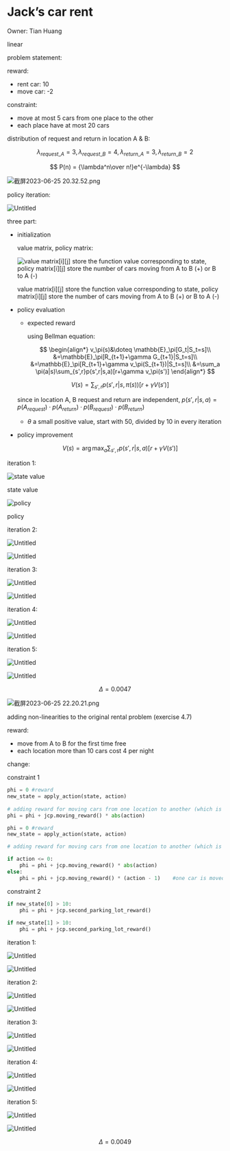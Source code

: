 # Jack’s car rent

Owner: Tian Huang

linear

problem statement:

reward:

- rent car: 10
- move car: -2

constraint: 

- move at most 5 cars from one place to the other
- each place have at most 20 cars

distribution of request and return in location A & B:

$$
\lambda_{request\_A} = 3,\lambda_{request\_B}=4,\lambda_{return\_A}=3,\lambda_{return\_B}=2
$$

$$
P(n) = {\lambda^n\over n!}e^{-\lambda}
$$

![截屏2023-06-25 20.32.52.png](RL%20experiment%20Jack%E2%80%99s%20car%20rent%20416508573d184d5a9fcf4d60661280fa/%25E6%2588%25AA%25E5%25B1%258F2023-06-25_20.32.52.png)

policy iteration:

![Untitled](RL%20experiment%20Jack%E2%80%99s%20car%20rent%20416508573d184d5a9fcf4d60661280fa/Untitled.png)

three part:

- initialization
  
    value matrix, policy matrix:
    
    ![value matrix[i][j] store the function value corresponding to state, policy matrix[i][j] store the number of cars moving from A to B (+) or B to A (-)](RL%20experiment%20Jack%E2%80%99s%20car%20rent%20416508573d184d5a9fcf4d60661280fa/%25E6%2588%25AA%25E5%25B1%258F2023-06-25_20.17.19.png)
    
    value matrix[i][j] store the function value corresponding to state, policy matrix[i][j] store the number of cars moving from A to B (+) or B to A (-)
    
- policy evaluation
    - expected reward
      
        using Bellman equation:
        
        $$
        \begin{align*}
        v_\pi(s)&\doteq \mathbb{E}_\pi[G_t|S_t=s]\\
        &=\mathbb{E}_\pi[R_{t+1}+\gamma G_{t+1}|S_t=s]\\
        &=\mathbb{E}_\pi[R_{t+1}+\gamma v_\pi(S_{t+1})|S_t=s]\\
        &=\sum_a \pi(a|s)\sum_{s',r}p(s',r|s,a)[r+\gamma v_\pi(s')]
        \end{align*}
        $$
        
    
    $$
    V(s)=\sum_{s',r}p(s',r|s,\pi(s))[r+\gamma V(s')]
    $$
    
    since in location A, B request and return are independent, $p(s',r|s,a) = p(A_{request})\cdot p(A_{return})\cdot p(B_{request})\cdot p(B_{return})$
    
    - $\theta$ a small positive value, start with 50, divided by 10 in every iteration
- policy improvement
  
    $$
    V(s)=\arg\max_a\sum_{s',r}p(s',r|s,a)[r+\gamma V(s')]
    $$
    

iteration 1:

![state value](RL%20experiment%20Jack%E2%80%99s%20car%20rent%20416508573d184d5a9fcf4d60661280fa/Untitled%201.png)

state value

![policy](RL%20experiment%20Jack%E2%80%99s%20car%20rent%20416508573d184d5a9fcf4d60661280fa/Untitled%202.png)

policy

iteration 2:

![Untitled](RL%20experiment%20Jack%E2%80%99s%20car%20rent%20416508573d184d5a9fcf4d60661280fa/Untitled%203.png)

![Untitled](RL%20experiment%20Jack%E2%80%99s%20car%20rent%20416508573d184d5a9fcf4d60661280fa/Untitled%204.png)

iteration 3:

![Untitled](RL%20experiment%20Jack%E2%80%99s%20car%20rent%20416508573d184d5a9fcf4d60661280fa/Untitled%205.png)

![Untitled](RL%20experiment%20Jack%E2%80%99s%20car%20rent%20416508573d184d5a9fcf4d60661280fa/Untitled%206.png)

iteration 4:

![Untitled](RL%20experiment%20Jack%E2%80%99s%20car%20rent%20416508573d184d5a9fcf4d60661280fa/Untitled%207.png)

![Untitled](RL%20experiment%20Jack%E2%80%99s%20car%20rent%20416508573d184d5a9fcf4d60661280fa/Untitled%208.png)

iteration 5:

![Untitled](RL%20experiment%20Jack%E2%80%99s%20car%20rent%20416508573d184d5a9fcf4d60661280fa/Untitled%209.png)

![Untitled](RL%20experiment%20Jack%E2%80%99s%20car%20rent%20416508573d184d5a9fcf4d60661280fa/Untitled%2010.png)

$$
\Delta = 0.0047
$$

![截屏2023-06-25 22.20.21.png](RL%20experiment%20Jack%E2%80%99s%20car%20rent%20416508573d184d5a9fcf4d60661280fa/%25E6%2588%25AA%25E5%25B1%258F2023-06-25_22.20.21.png)

adding non-linearities to the original rental problem (exercise 4.7)

reward:

- move from A to B for the first time free
- each location more than 10 cars cost 4 per night

change:

constraint 1

```python
phi = 0 #reward
new_state = apply_action(state, action)
    
# adding reward for moving cars from one location to another (which is negative) 
phi = phi + jcp.moving_reward() * abs(action)
```

```python
phi = 0 #reward
new_state = apply_action(state, action)    

# adding reward for moving cars from one location to another (which is negative) 

if action <= 0:
    phi = phi + jcp.moving_reward() * abs(action)
else:
    phi = phi + jcp.moving_reward() * (action - 1)    #one car is moved by one of Jack's employees for free
```

constraint 2

```python
if new_state[0] > 10:
    phi = phi + jcp.second_parking_lot_reward()
    
if new_state[1] > 10:
    phi = phi + jcp.second_parking_lot_reward()
```

iteration 1:

![Untitled](RL%20experiment%20Jack%E2%80%99s%20car%20rent%20416508573d184d5a9fcf4d60661280fa/Untitled%2011.png)

![Untitled](RL%20experiment%20Jack%E2%80%99s%20car%20rent%20416508573d184d5a9fcf4d60661280fa/Untitled%2012.png)

iteration 2:

![Untitled](RL%20experiment%20Jack%E2%80%99s%20car%20rent%20416508573d184d5a9fcf4d60661280fa/Untitled%2013.png)

![Untitled](RL%20experiment%20Jack%E2%80%99s%20car%20rent%20416508573d184d5a9fcf4d60661280fa/Untitled%2014.png)

iteration 3:

![Untitled](RL%20experiment%20Jack%E2%80%99s%20car%20rent%20416508573d184d5a9fcf4d60661280fa/Untitled%2015.png)

![Untitled](RL%20experiment%20Jack%E2%80%99s%20car%20rent%20416508573d184d5a9fcf4d60661280fa/Untitled%2016.png)

iteration 4:

![Untitled](RL%20experiment%20Jack%E2%80%99s%20car%20rent%20416508573d184d5a9fcf4d60661280fa/Untitled%2017.png)

![Untitled](RL%20experiment%20Jack%E2%80%99s%20car%20rent%20416508573d184d5a9fcf4d60661280fa/Untitled%2018.png)

iteration 5:

![Untitled](RL%20experiment%20Jack%E2%80%99s%20car%20rent%20416508573d184d5a9fcf4d60661280fa/Untitled%2019.png)

![Untitled](RL%20experiment%20Jack%E2%80%99s%20car%20rent%20416508573d184d5a9fcf4d60661280fa/Untitled%2020.png)

$$
\Delta = 0.0049
$$